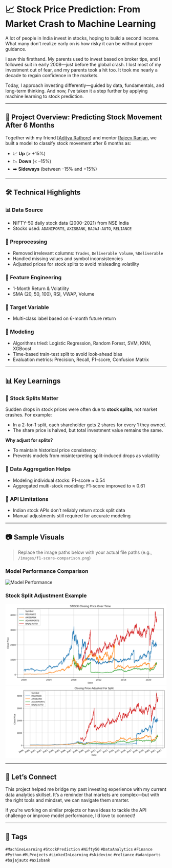 
# 📈 Stock Price Prediction: From Market Crash to Machine Learning

A lot of people in India invest in stocks, hoping to build a second income. What many don’t realize early on is how risky it can be without proper guidance.

I saw this firsthand. My parents used to invest based on broker tips, and I followed suit in early 2008—just before the global crash. I lost most of my investment out of fear, and my parents took a hit too. It took me nearly a decade to regain confidence in the markets.

Today, I approach investing differently—guided by data, fundamentals, and long-term thinking. And now, I’ve taken it a step further by applying machine learning to stock prediction.

---

## 🧠 Project Overview: Predicting Stock Movement After 6 Months

Together with my friend [[Aditya Rathore](https://www.linkedin.com/in/aditya-rathore-8189b421a/)) and mentor [Rajeev Ranjan](https://www.linkedin.com/in/rajeev-ranjan4j/), we built a model to classify stock movement after 6 months as:

- 📈 **Up** (> +15%)
- 📉 **Down** (< –15%)
- ➡️ **Sideways** (between –15% and +15%)

---

## 🛠️ Technical Highlights

### 📊 Data Source
- NIFTY-50 daily stock data (2000–2021) from NSE India
- Stocks used: `ADANIPORTS`, `AXISBANK`, `BAJAJ-AUTO`, `RELIANCE`

### 🧹 Preprocessing
- Removed irrelevant columns: `Trades`, `Deliverable Volume`, `%Deliverable`
- Handled missing values and symbol inconsistencies
- Adjusted prices for stock splits to avoid misleading volatility

### 🧮 Feature Engineering
- 1-Month Return & Volatility
- SMA (20, 50, 100), RSI, VWAP, Volume

### 🎯 Target Variable
- Multi-class label based on 6-month future return

### 🤖 Modeling
- Algorithms tried: Logistic Regression, Random Forest, SVM, KNN, XGBoost
- Time-based train-test split to avoid look-ahead bias
- Evaluation metrics: Precision, Recall, F1-score, Confusion Matrix

---

## 📊 Key Learnings

### 📌 Stock Splits Matter
Sudden drops in stock prices were often due to **stock splits**, not market crashes. For example:

- In a 2-for-1 split, each shareholder gets 2 shares for every 1 they owned.
- The share price is halved, but total investment value remains the same.

**Why adjust for splits?**
- To maintain historical price consistency
- Prevents models from misinterpreting split-induced drops as volatility

### 📌 Data Aggregation Helps
- Modeling individual stocks: F1-score ≈ 0.54
- Aggregated multi-stock modeling: F1-score improved to ≈ 0.61

### 📌 API Limitations
- Indian stock APIs don’t reliably return stock split data
- Manual adjustments still required for accurate modeling

---

## 📷 Sample Visuals

> Replace the image paths below with your actual file paths (e.g., `/images/f1-score-comparison.png`)

### Model Performance Comparison
![Model Performance](images/model-performance.png)

### Stock Split Adjustment Example
![Stock Split Adjustment](images/Screenshot5.png)
![](images/Screenshot6.png)

---

## 🤝 Let’s Connect

This project helped me bridge my past investing experience with my current data analytics skillset. It’s a reminder that markets are complex—but with the right tools and mindset, we can navigate them smarter.

If you're working on similar projects or have ideas to tackle the API challenge or improve model performance, I’d love to connect!

---

## 🔖 Tags

`#MachineLearning` `#StockPrediction` `#Nifty50` `#DataAnalytics` `#Finance` `#Python` `#MLProjects` `#LinkedInLearning` `#skidevinc` `#reliance` `#adaniports` `#bajajauto` `#axisbank`




